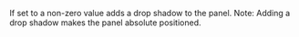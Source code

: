 ﻿If set to a non-zero value adds a drop shadow to the panel. Note: Adding a drop shadow makes the panel absolute positioned.